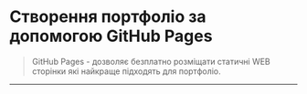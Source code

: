 # Створення портфоліо за допомогою GitHub Pages
> GitHub Pages - дозволяє безплатно розміщати статичні WEB сторінки які найкраще підходять для портфоліо.

---